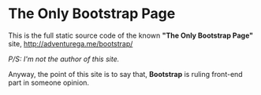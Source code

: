# The Only Bootstrap Page

This is the full static source code of the known **"The Only Bootstrap Page"** site, http://adventurega.me/bootstrap/

*P/S: I'm not the author of this site.*

Anyway, the point of this site is to say that, **Bootstrap** is ruling front-end part in someone opinion.
